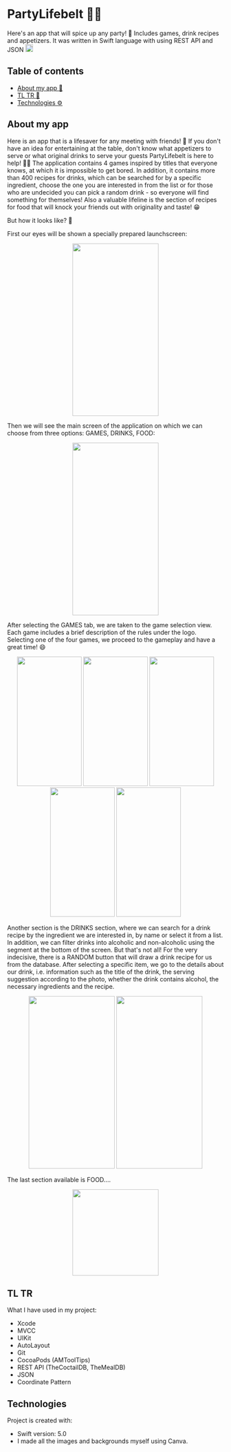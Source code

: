 # PartyLifebelt 🥂🎊

Here's an app that will spice up any party! 🎊 Includes games, drink recipes and appetizers. It was written in Swift language with using REST API and JSON <img src="https://user-images.githubusercontent.com/121167654/208907677-5933667b-c8bc-4c64-9344-ab32b8cffd9c.png" width="18"/>

## Table of contents
* [About my app :iphone:](#about-my-app)
* [TL TR :page_with_curl:](#tl-tr)
* [Technologies :gear:](#technologies)

## About my app 
Here is an app that is a lifesaver for any meeting with friends! 🥳 If you don't have an idea for entertaining at the table, don't know what appetizers to serve or what original drinks to serve your guests PartyLifebelt is here to help! 🙌🏼 The application contains 4 games inspired by titles that everyone knows, at which it is impossible to get bored. In addition, it contains more than 400 recipes for drinks, which can be searched for by a specific ingredient, choose the one you are interested in from the list or for those who are undecided you can pick a random drink - so everyone will find something for themselves! Also a valuable lifeline is the section of recipes for food that will knock your friends out with originality and taste! 😁

But how it looks like? 👀

First our eyes will be shown a specially prepared launchscreen: 
<div id="header" align="center"><img src="https://user-images.githubusercontent.com/121167654/220068098-7894248d-b035-45f0-aaa6-077d777dc862.png" width="200" height="400"/></div>

Then we will see the main screen of the application on which we can choose from three options: GAMES, DRINKS, FOOD: 
<div id="header" align="center"><img src="https://user-images.githubusercontent.com/121167654/220069377-2b4aa0aa-6b27-4400-8ad3-5ea6c387d1c5.png" width="200" height="400"/></div>

After selecting the GAMES tab, we are taken to the game selection view. Each game includes a brief description of the rules under the logo. Selecting one of the four games, we proceed to the gameplay and have a great time! 😄
<div align="center">
<img src="https://user-images.githubusercontent.com/121167654/220070689-f42055df-8f07-472d-973c-1da93ff6d20e.png" width="150" height="300"/>
<img src="https://user-images.githubusercontent.com/121167654/220070721-820f0a6e-82d8-4d81-ae9c-f13f91d61855.png" width="150" height="300"/>
<img src="https://user-images.githubusercontent.com/121167654/220070791-aa3927a9-1705-4ac2-9174-828738cb666c.png" width="150" height="300"/>
<img src="https://user-images.githubusercontent.com/121167654/220070832-2a3ddbef-45c0-49ea-bffd-92458ccfbc80.png" width="150" height="300"/>
<img src="https://user-images.githubusercontent.com/121167654/220070895-27a5c542-c123-4a1d-a263-bfc6828a1ec4.png" width="150" height="300"/>
</div>

Another section is the DRINKS section, where we can search for a drink recipe by the ingredient we are interested in, by name or select it from a list. In addition, we can filter drinks into alcoholic and non-alcoholic using the segment at the bottom of the screen. But that's not all! For the very indecisive, there is a RANDOM button that will draw a drink recipe for us from the database. After selecting a specific item, we go to the details about our drink, i.e. information such as the title of the drink, the serving suggestion according to the photo, whether the drink contains alcohol, the necessary ingredients and the recipe. 

<div align="center">
<img src="https://user-images.githubusercontent.com/121167654/223985318-29c8ad3a-6e76-47d2-b9ec-d416d91d7026.png" width="200" height="400"/>
<img src="https://user-images.githubusercontent.com/121167654/223985611-141bb24e-8ad4-4c5f-bb7a-61b24519f693.png" width="200" height="400"/>
</div>

The last section available is FOOD....

<div id="header" align="center"><img src="https://media.giphy.com/media/v1.Y2lkPTc5MGI3NjExYzc0NjZiNjk3YmQ4ZjQ2ZWUwZTExMjk1OTkzYjAxNzJmYjU0NGE4ZiZjdD1z/zvCCweN7arro5ZOy7w/giphy.gif" width="200"/></div>

## TL TR
What I have used in my project:
* Xcode
* MVCC
* UIKit
* AutoLayout
* Git
* CocoaPods (AMToolTips)
* REST API (TheCoctailDB, TheMealDB)
* JSON
* Coordinate Pattern
	
## Technologies
Project is created with:
* Swift version: 5.0
* I made all the images and backgrounds myself using Canva.
